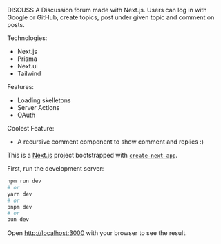 DISCUSS
A Discussion forum made with Next.js. Users can log in with Google or GitHub, create topics, post under given topic and comment on posts.

Technologies:
- Next.js
- Prisma
- Next.ui
- Tailwind

Features:
- Loading skelletons
- Server Actions
- OAuth

Coolest Feature:
- A recursive comment component to show comment and replies :)



This is a [Next.js](https://nextjs.org/) project bootstrapped with [`create-next-app`](https://github.com/vercel/next.js/tree/canary/packages/create-next-app).





First, run the development server:

```bash
npm run dev
# or
yarn dev
# or
pnpm dev
# or
bun dev
```

Open [http://localhost:3000](http://localhost:3000) with your browser to see the result.


